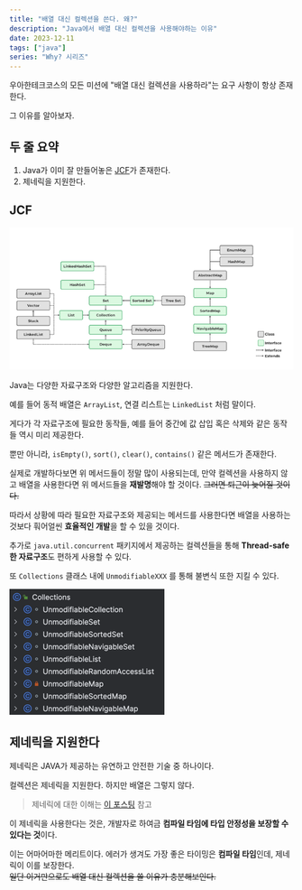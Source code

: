 ```yaml
---
title: "배열 대신 컬렉션을 쓴다. 왜?"
description: "Java에서 배열 대신 컬렉션을 사용해야하는 이유"
date: 2023-12-11
tags: ["java"]
series: "Why? 시리즈"
---
```


우아한테크코스의 모든 미션에 "배열 대신 컬렉션을 사용하라"는 요구 사항이 항상 존재한다.

그 이유를 알아보자.

## 두 줄 요약

1. Java가 이미 잘 만들어놓은 [JCF](https://steady-coding.tistory.com/354)가 존재한다.
2. 제네릭을 지원한다.

## JCF

![JCF 계층 구조](hierarchy-of-jcf.png)

Java는 다양한 자료구조와 다양한 알고리즘을 지원한다.

예를 들어 동적 배열은 `ArrayList`, 연결 리스트는 `LinkedList` 처럼 말이다.

게다가 각 자료구조에 필요한 동작들, 예를 들어 중간에 값 삽입 혹은 삭제와 같은 동작들 역시 미리 제공한다.

뿐만 아니라, `isEmpty()`, `sort()`, `clear()`, `contains()` 같은 메서드가 존재한다.

실제로 개발하다보면 위 메서드들이 정말 많이 사용되는데, 만약 컬렉션을 사용하지 않고 배열을 사용한다면 위 메서드들을 **재발명**해야 할 것이다. ~~그러면 퇴근이 늦어질 것이다.~~

따라서 상황에 따라 필요한 자료구조와 제공되는 메서드를 사용한다면 배열을 사용하는 것보다 훠어얼씬 **효율적인 개발**을 할 수 있을 것이다.

추가로 `java.util.concurrent` 패키지에서 제공하는 컬렉션들을 통해 **Thread-safe한 자료구조**도 편하게 사용할 수 있다.

또 `Collections` 클래스 내에 `UnmodifiableXXX` 를 통해 불변식 또한 지킬 수 있다.

![Unmodifiable Collections](unmodifable-collections.png)

## 제네릭을 지원한다

제네릭은 JAVA가 제공하는 유연하고 안전한 기술 중 하나이다.

컬렉션은 제네릭을 지원한다. 하지만 배열은 그렇지 않다.

> 제네릭에 대한 이해는 [이 포스팅](https://kdkdhoho.github.io/about-generic) 참고

이 제네릭을 사용한다는 것은, 개발자로 하여금 **컴파일 타임에 타입 안정성을 보장할 수 있다는 것**이다.

이는 어마어마한 메리트이다. 에러가 생겨도 가장 좋은 타이밍은 **컴파일 타임**인데, 제네릭이 이를 보장한다.<br>
~~일단 이거만으로도 배열 대신 컬렉션을 쓸 이유가 충분해보인다.~~
